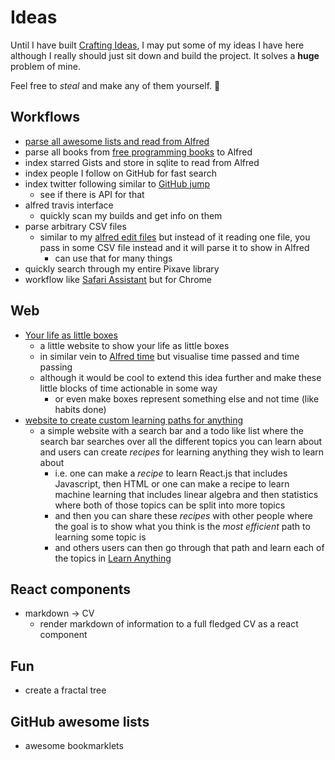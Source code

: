 # Ideas
Until I have built [Crafting Ideas](https://github.com/nikitavoloboev/crafting-ideas), I may put some of my ideas I have here although I really should just sit down and build the project. It solves a __huge__ problem of mine.

Feel free to _steal_ and make any of them yourself. 🌻

## Workflows
- [parse all awesome lists and read from Alfred](https://github.com/nikitavoloboev/alfred-awesome-lists) 
- parse all books from [free programming books](https://github.com/EbookFoundation/free-programming-books) to Alfred
- index starred Gists and store in sqlite to read from Alfred 
- index people I follow on GitHub for fast search
- index twitter following similar to [GitHub jump](https://github.com/lox/alfred-github-jump)
	- see if there is API for that
- alfred travis interface
	- quickly scan my builds and get info on them
- parse arbitrary CSV files
	- similar to my [alfred edit files](https://github.com/nikitavoloboev/alfred-edit-files) but instead of it reading one file, you pass in some CSV file instead and it will parse it to show in Alfred
		- can use that for many things
- quickly search through my entire Pixave library
-  workflow like [Safari Assistant](https://git.deanishe.net/deanishe/alfred-safari-assistant) but for Chrome

## Web
- [Your life as little boxes](https://github.com/nikitavoloboev/boxes)
	- a little website to show your life as little boxes 
	- in similar vein to [Alfred time](https://github.com/nikitavoloboev/alfred-time) but visualise time passed and time passing
	- although it would be cool to extend this idea further and make these little blocks of time actionable in some way
		- or even make boxes represent something else and not time (like habits done)
- [website to create custom learning paths for anything](https://github.com/learn-anything/path-picker)
	- a simple website with a search bar and a todo like list where the search bar searches over all the different topics you can learn about and users can create _recipes_ for learning anything they wish to learn about
		- i.e. one can make a _recipe_ to learn React.js that includes Javascript, then HTML or one can make a recipe to learn machine learning that includes linear algebra and then statistics where both of those topics can be split into more topics
		- and then you can share these _recipes_ with other people where the goal is to show what you think is the _most efficient_ path to learning some topic is 
		- and others users can then go through that path and learn each of the topics in [Learn Anything](https://learn-anything.xyz/) 

## React components
- markdown -\> CV
	- render markdown of information to a full fledged CV as a react component

## Fun
- create a fractal tree

## GitHub awesome lists
- awesome bookmarklets